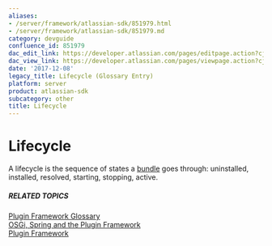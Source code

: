 ```yaml
---
aliases:
- /server/framework/atlassian-sdk/851979.html
- /server/framework/atlassian-sdk/851979.md
category: devguide
confluence_id: 851979
dac_edit_link: https://developer.atlassian.com/pages/editpage.action?cjm=wozere&pageId=851979
dac_view_link: https://developer.atlassian.com/pages/viewpage.action?cjm=wozere&pageId=851979
date: '2017-12-08'
legacy_title: Lifecycle (Glossary Entry)
platform: server
product: atlassian-sdk
subcategory: other
title: Lifecycle
---
```

# Lifecycle

A lifecycle is the sequence of states a [bundle](/server/framework/atlassian-sdk/bundle) goes through: uninstalled, installed, resolved, starting, stopping, active.

##### RELATED TOPICS

[Plugin Framework Glossary](/server/framework/atlassian-sdk/plugin-framework-glossary)  
[OSGi, Spring and the Plugin Framework](/server/framework/atlassian-sdk/852146.html)  
[Plugin Framework](https://developer.atlassian.com/display/PLUGINFRAMEWORK/Plugin+Framework)












































































































































































































